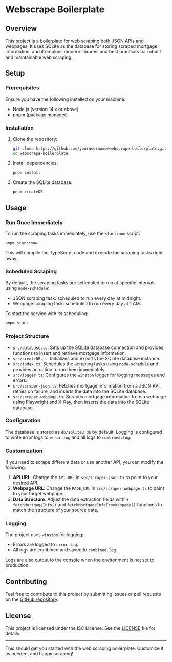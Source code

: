 # Webscrape Boilerplate

## Overview

This project is a boilerplate for web scraping both JSON APIs and webpages. It uses SQLite as the database for storing scraped mortgage information, and it employs modern libraries and best practices for robust and maintainable web scraping.

## Setup

### Prerequisites

Ensure you have the following installed on your machine:

- Node.js (version 14.x or above)
- pnpm (package manager)

### Installation

1. Clone the repository:

    ```bash
    git clone https://github.com/yourusername/webscrape-boilerplate.git
    cd webscrape-boilerplate
    ```

2. Install dependencies:

    ```bash
    pnpm install
    ```

3. Create the SQLite database:

    ```bash
    pnpm createDB
    ```

## Usage

### Run Once Immediately

To run the scraping tasks immediately, use the `start:now` script:

```bash
pnpm start:now
```

This will compile the TypeScript code and execute the scraping tasks right away.

### Scheduled Scraping

By default, the scraping tasks are scheduled to run at specific intervals using `node-schedule`:

- JSON scraping task: scheduled to run every day at midnight.
- Webpage scraping task: scheduled to run every day at 1 AM.

To start the service with its scheduling:

```bash
pnpm start
```

### Project Structure

- `src/database.ts`: Sets up the SQLite database connection and provides functions to insert and retrieve mortgage information.
- `src/createDB.ts`: Initializes and exports the SQLite database instance.
- `src/index.ts`: Schedules the scraping tasks using `node-schedule` and provides an option to run them immediately.
- `src/logger.ts`: Configures the `winston` logger for logging messages and errors.
- `src/scraper-json.ts`: Fetches mortgage information from a JSON API, retries on failure, and inserts the data into the SQLite database.
- `src/scraper-webpage.ts`: Scrapes mortgage information from a webpage using Playwright and X-Ray, then inserts the data into the SQLite database.

### Configuration

The database is stored as `db/sqlite3.db` by default. Logging is configured to write error logs to `error.log` and all logs to `combined.log`.

### Customization

If you need to scrape different data or use another API, you can modify the following:

1. **API URL**: Change the `API_URL` in `src/scraper-json.ts` to point to your desired API.
2. **Webpage URL**: Change the `PAGE_URL` in `src/scraper-webpage.ts` to point to your target webpage.
3. **Data Structure**: Adjust the data extraction fields within `fetchMortgageInfo()` and `fetchMortgageInfoFromWebpage()` functions to match the structure of your source data.

### Logging

The project uses `winston` for logging:

- Errors are logged to `error.log`.
- All logs are combined and saved to `combined.log`.

Logs are also output to the console when the environment is not set to production.

## Contributing

Feel free to contribute to this project by submitting issues or pull requests on the [GitHub repository](https://github.com/yourusername/webscrape-boilerplate).

## License

This project is licensed under the ISC License. See the [LICENSE](LICENSE) file for details.

---

This should get you started with the web scraping boilerplate. Customize it as needed, and happy scraping!